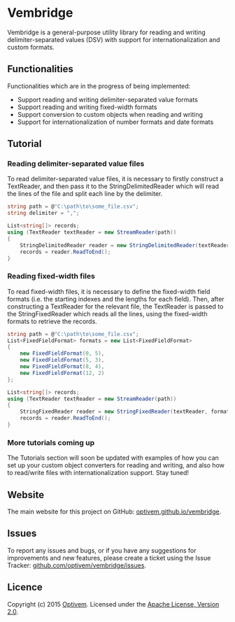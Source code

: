 # Vembridge

Vembridge is a general-purpose utility library for reading and writing delimiter-separated values (DSV) with support for internationalization and custom formats.

## Functionalities

Functionalities which are in the progress of being implemented:

* Support reading and writing delimiter-separated value formats
* Support reading and writing fixed-width formats
* Support conversion to custom objects when reading and writing
* Support for internationalization of number formats and date formats

## Tutorial

### Reading delimiter-separated value files

To read delimiter-separated value files, it is necessary to firstly construct a TextReader, and then pass it to the StringDelimitedReader which will read the lines of the file and split each line by the delimiter.

```cs
string path = @"C:\path\to\some_file.csv";
string delimiter = ",";

List<string[]> records;
using (TextReader textReader = new StreamReader(path))
{
	StringDelimitedReader reader = new StringDelimitedReader(textReader, delimiter);
	records = reader.ReadToEnd();
}
```

### Reading fixed-width files

To read fixed-width files, it is necessary to define the fixed-width field formats (i.e. the starting indexes and the lengths for each field). Then, after constructing a TextReader for the relevant file, the TextReader is passed to the StringFixedReader which reads all the lines, using the fixed-width formats to retrieve the records.

```cs
string path = @"C:\path\to\some_file.csv";
List<FixedFieldFormat> formats = new List<FixedFieldFormat>
{
	new FixedFieldFormat(0, 5),
	new FixedFieldFormat(5, 3),
	new FixedFieldFormat(8, 4),
	new FixedFieldFormat(12, 2)
};

List<string[]> records;
using (TextReader textReader = new StreamReader(path))
{
	StringFixedReader reader = new StringFixedReader(textReader, formats);
	records = reader.ReadToEnd();
}
```

### More tutorials coming up

The Tutorials section will soon be updated with examples of how you can set up your custom object converters for reading and writing, and also how to read/write files with internationalization support. Stay tuned!

## Website

The main website for this project on GitHub: [optivem.github.io/vembridge](http://optivem.github.io/vembridge).

## Issues

To report any issues and bugs, or if you have any suggestions for improvements and new features, please create a ticket using the Issue Tracker: [github.com/optivem/vembridge/issues](https://github.com/optivem/vembridge/issues).

## Licence

Copyright (c) 2015 [Optivem](http://optivem.com/). Licensed under the [Apache License, Version 2.0](http://www.apache.org/licenses/LICENSE-2.0).
